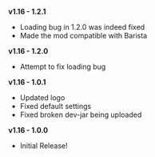 **v1.16 - 1.2.1**
* Loading bug in 1.2.0 was indeed fixed
* Made the mod compatible with Barista

**v1.16 - 1.2.0**
* Attempt to fix loading bug

**v1.16 - 1.0.1**
* Updated logo
* Fixed default settings
* Fixed broken dev-jar being uploaded

**v1.16 - 1.0.0**
* Initial Release!  